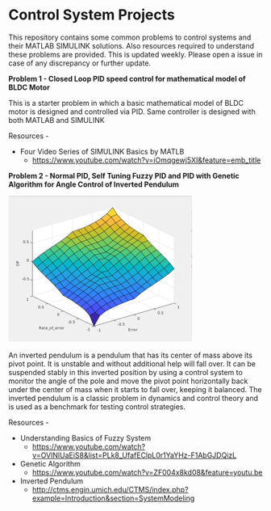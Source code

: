 # Control System Projects
This repository contains some common problems to control systems and their MATLAB SIMULINK solutions. Also resources required to understand these problems are provided. This is updated weekly. Please open a issue in case of any discrepancy or further update. 


**Problem 1 - Closed Loop PID speed control for mathematical model of BLDC Motor**

This is a starter problem in which a basic mathematical model of BLDC motor is designed and controlled via PID. Same controller is designed with both MATLAB and SIMULINK


Resources - 

* Four Video Series of SIMULINK Basics by MATLB
    * https://www.youtube.com/watch?v=iOmqgewj5XI&feature=emb_title

**Problem 2 - Normal PID, Self Tuning Fuzzy PID and PID with Genetic Algorithm for Angle Control of Inverted Pendulum**

![Output Surface](Images/Surface.png)

An inverted pendulum is a pendulum that has its center of mass above its pivot point. It is unstable and without additional help will fall over. It can be suspended stably in this inverted position by using a control system to monitor the angle of the pole and move the pivot point horizontally back under the center of mass when it starts to fall over, keeping it balanced. The inverted pendulum is a classic problem in dynamics and control theory and is used as a benchmark for testing control strategies. 

Resources -

   * Understanding Basics of Fuzzy System
     *  https://www.youtube.com/watch?v=OVINlUaEiS8&list=PLk8_UfafEClpL0r1YaYHz-F1AbGJDQizL 
  * Genetic Algorithm
     *  https://www.youtube.com/watch?v=ZF004x8kd08&feature=youtu.be
  * Inverted Pendulum
     *  http://ctms.engin.umich.edu/CTMS/index.php?example=Introduction&section=SystemModeling


